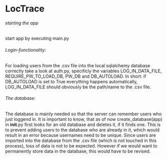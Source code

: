 # LocTrace


###### starting the app

start app by executing main.py

###### Login-functionality:
For loading users from the .csv file into the local sqlalchemy database correctly take a look at auth.py, specificly the variables LOG_IN_DATA_FILE, REQUIRE_PW_TO_LOAD_DB, PW_DB and DB_AUTOLOAD.
In short: if DB_AUTOLOAD is set to True everything happens automatically, LOG_IN_DATA_FILE should obviously be the path/name to the .csv file.

###### The database:
The database is mainly needed so that the server can remember users who just loggend in. It is important to know, that as of now create_database(app) in __init__.py first looks for an old database and deletes it, if it finds one. This is to prevent adding users to the database who are already in it, which would result in an error because usernames need to be unique. Since users are imported into the database from the .csv file (which is not touched in this process), loss of data is not to be expected. However if we would want to permanently store data in the database, this would have to be revised.
